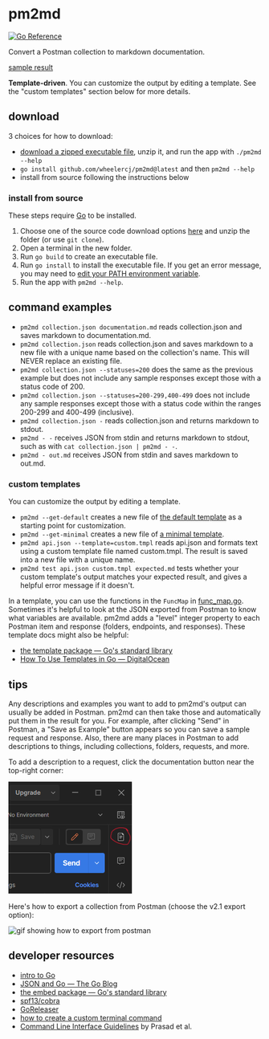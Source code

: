 # pm2md

[![Go Reference](https://pkg.go.dev/badge/github.com/wheelercj/pm2md.svg)](https://pkg.go.dev/github.com/wheelercj/pm2md)

Convert a Postman collection to markdown documentation.

[sample result](samples/calendar-API-v1.md)

**Template-driven**. You can customize the output by editing a template. See the "custom templates" section below for more details.

## download

3 choices for how to download:

* [download a zipped executable file](https://github.com/wheelercj/pm2md/releases), unzip it, and run the app with `./pm2md --help`
* `go install github.com/wheelercj/pm2md@latest` and then `pm2md --help`
* install from source following the instructions below

### install from source

These steps require [Go](https://go.dev/) to be installed.

1. Choose one of the source code download options [here](https://github.com/wheelercj/pm2md/releases) and unzip the folder (or use `git clone`).
2. Open a terminal in the new folder.
3. Run `go build` to create an executable file.
4. Run `go install` to install the executable file. If you get an error message, you may need to [edit your PATH environment variable](https://go.dev/doc/tutorial/compile-install).
5. Run the app with `pm2md --help`.

## command examples

* `pm2md collection.json documentation.md` reads collection.json and saves markdown to documentation.md.
* `pm2md collection.json` reads collection.json and saves markdown to a new file with a unique name based on the collection's name. This will NEVER replace an existing file.
* `pm2md collection.json --statuses=200` does the same as the previous example but does not include any sample responses except those with a status code of 200.
* `pm2md collection.json --statuses=200-299,400-499` does not include any sample responses except those with a status code within the ranges 200-299 and 400-499 (inclusive).
* `pm2md collection.json -` reads collection.json and returns markdown to stdout.
* `pm2md - -` receives JSON from stdin and returns markdown to stdout, such as with `cat collection.json | pm2md - -`.
* `pm2md - out.md` receives JSON from stdin and saves markdown to out.md.

### custom templates

You can customize the output by editing a template.

* `pm2md --get-default` creates a new file of [the default template](cmd/default.tmpl) as a starting point for customization.
* `pm2md --get-minimal` creates a new file of [a minimal template](cmd/minimal.tmpl).
* `pm2md api.json --template=custom.tmpl` reads api.json and formats text using a custom template file named custom.tmpl. The result is saved into a new file with a unique name.
* `pm2md test api.json custom.tmpl expected.md` tests whether your custom template's output matches your expected result, and gives a helpful error message if it doesn't.

In a template, you can use the functions in the `FuncMap` in [func_map.go](cmd/func_map.go). Sometimes it's helpful to look at the JSON exported from Postman to know what variables are available. pm2md adds a "level" integer property to each Postman item and response (folders, endpoints, and responses). These template docs might also be helpful:

* [the template package — Go's standard library](https://pkg.go.dev/text/template)
* [How To Use Templates in Go — DigitalOcean](https://www.digitalocean.com/community/tutorials/how-to-use-templates-in-go#step-4-writing-a-template)

## tips

Any descriptions and examples you want to add to pm2md's output can usually be added in Postman. pm2md can then take those and automatically put them in the result for you. For example, after clicking "Send" in Postman, a "Save as Example" button appears so you can save a sample request and response. Also, there are many places in Postman to add descriptions to things, including collections, folders, requests, and more.

To add a description to a request, click the documentation button near the top-right corner:

![documentation button](samples/documentation-button.png)

Here's how to export a collection from Postman (choose the v2.1 export option):

![gif showing how to export from postman](https://media.giphy.com/media/v1.Y2lkPTc5MGI3NjExYzFnb2JicjN6czk3dTJqcjg5Zm1yMjVtOXZ4cGVzd2d6YjFuYm5tdyZlcD12MV9pbnRlcm5hbF9naWZfYnlfaWQmY3Q9Zw/1xp8s0yXApAYtF1c1q/giphy.gif)

## developer resources

* [intro to Go](https://wheelercj.github.io/notes/pages/20221122173910.html)
* [JSON and Go — The Go Blog](https://go.dev/blog/json)
* [the embed package — Go's standard library](https://pkg.go.dev/embed)
* [spf13/cobra](https://github.com/spf13/cobra)
* [GoReleaser](https://goreleaser.com/)
* [how to create a custom terminal command](https://wheelercj.github.io/notes/pages/20220320181252.html)
* [Command Line Interface Guidelines](https://clig.dev/) by Prasad et al.
